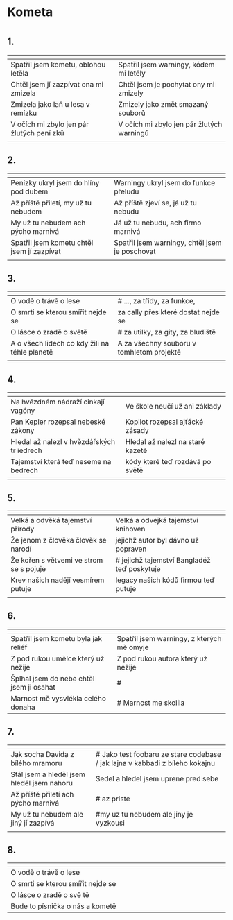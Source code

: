 # Kometa
# 


## 1.
| <img width=300/>                          | <img width=300/>                          |
|:------------------------------------------|-------------------------------------------|
| Spatřil jsem kometu, oblohou letěla       | Spatřil jsem warningy, kódem mi letěly    |
| Chtěl jsem jí zazpívat ona mi zmizela     | Chtěl jsem je pochytat ony mi zmizely     |
| Zmizela jako laň u lesa v remízku         | Zmizely jako změt smazaný souborů       |
| V očích mi zbylo jen pár žlutých pení zků | V očích mi zbylo jen pár žlutých warningů |
|                                           |                                           |

## 2.
| <img width=300/>                           | <img width=300/>                              |
|:-------------------------------------------|-----------------------------------------------|
| Penízky ukryl jsem do hlíny pod dubem      | Warningy ukryl jsem do funkce přeludu         |
| Až příště přiletí, my už tu nebudem        | Až příště zjeví se, já už tu nebudu           |
| My už tu nebudem ach pýcho marnivá         | Já už tu nebudu, ach firmo marnivá            |
| Spatřil jsem kometu chtěl jsem jí zazpívat | Spatřil jsem warningy, chtěl jsem je poschovat |
|                                            |                                               |

## 3.
| <img width=300/>                              | <img width=300/>                         |
|:----------------------------------------------|------------------------------------------|
| O vodě o trávě o lese                         | # ..., za třídy, za funkce,             |
| O  smrti se kterou smířit nejde se            | za cally přes které dostat nejde se      |
| O lásce o zradě o světě                       | # za utilky, za gity, za bludiště          |
| A o všech lidech co kdy žili na téhle planetě | A za všechny souboru v tomhletom projektě |
|                                               |                                          |

## 4.
| <img width=300/>                           | <img width=300/>                 |
|:-------------------------------------------|----------------------------------|
| Na hvězdném nádraží cinkají vagóny         | Ve škole neučí už ani základy    |
| Pan Kepler rozepsal nebeské zákony         | Kopilot rozepsal ajťácké zásady  |
| Hledal až nalezl v hvězdářských tr iedrech | Hledal až nalezl na staré kazetě |
| Tajemství která teď neseme na bedrech      | kódy které teď rozdává po světě  |
|                                            |                                  |

## 5.
| <img width=300/>                         | <img width=300/>                        |
|:-----------------------------------------|-----------------------------------------|
| Velká a odvěká tajemství přírody         | Velká a odvejká tajemství knihoven      |
| Že jenom z člověka člověk se narodí      | jejichž autor byl dávno už popraven     |
| Že kořen s větvemi ve strom se s pojuje  | # jejichž tajemství Bangladéž teď poskytuje      |
| Krev našich nadějí vesmírem putuje       | legacy našich kódů firmou teď putuje    |
|                                          |                                         |

## 6.
| <img width=300/>                           | <img width=300/> |
|:-------------------------------------------|------------------|
| Spatřil jsem kometu byla jak reliéf        | Spatřil jsem warningy, z kterých mě omyje          |
| Z pod rukou umělce který už nežije         | Z pod rukou autora který už nežije        |
| Šplhal jsem do nebe chtěl jsem ji osahat   | #  |
| Marnost mě vysvlékla celého donaha         | # Marnost me skolila                   |

## 7.
| <img width=300/>                           | <img width=300/> |
|:-------------------------------------------|------------------|
| Jak socha Davida z bílého mramoru          | # Jako test foobaru ze stare codebase / jak lajna v kabbadi z bíleho kokajnu   |
| Stál jsem a hleděl jsem hleděl jsem nahoru | Sedel a hledel jsem uprene pred sebe  |
| Až příště přiletí ach pýcho marnivá        | # az priste                             |
| My už tu nebudem ale jiný jí zazpívá       | #my uz tu nebudem ale jiny je vyzkousi |
|                                            |                                       |

## 8.
| <img width=300/>                   | <img width=300/> |
|:-----------------------------------|------------------|
| O vodě o trávě o lese              |                  |
| O  smrti se kterou smířit nejde se |                  |
| O lásce o zradě o svě tě           |                  |
| Bude to písnička o nás a kometě    |                  |
